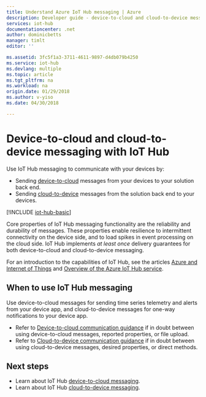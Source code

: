 ```yaml
---
title: Understand Azure IoT Hub messaging | Azure
description: Developer guide - device-to-cloud and cloud-to-device messaging with IoT Hub. Includes information about message formats and supported communications protocols.
services: iot-hub
documentationcenter: .net
author: dominicbetts
manager: timlt
editor: ''

ms.assetid: 3fc5f1a3-3711-4611-9897-d4db079b4250
ms.service: iot-hub
ms.devlang: multiple
ms.topic: article
ms.tgt_pltfrm: na
ms.workload: na
origin.date: 01/29/2018
ms.author: v-yiso
ms.date: 04/30/2018

---
```

# Device-to-cloud and cloud-to-device messaging with IoT Hub

Use IoT Hub messaging to communicate with your devices by:

* Sending [device-to-cloud][lnk-d2c] messages from your devices to your solution back end.
* Sending [cloud-to-device][lnk-c2d] messages from the solution back end to your devices.

[!INCLUDE [iot-hub-basic](../../includes/iot-hub-basic-partial.md)]

Core properties of IoT Hub messaging functionality are the reliability and durability of messages. These properties enable resilience to intermittent connectivity on the device side, and to load spikes in event processing on the cloud side. IoT Hub implements *at least once* delivery guarantees for both device-to-cloud and cloud-to-device messaging.

For an introduction to the capabilities of IoT Hub, see the articles [Azure and Internet of Things][lnk-azure-iot] and [Overview of the Azure IoT Hub service][lnk-iot-hub-overview].

## When to use IoT Hub messaging

Use device-to-cloud messages for sending time series telemetry and alerts from your device app, and cloud-to-device messages for one-way notifications to your device app.

* Refer to [Device-to-cloud communication guidance][lnk-d2c-guidance] if in doubt between using device-to-cloud messages, reported properties, or file upload.
* Refer to [Cloud-to-device communication guidance][lnk-c2d-guidance] if in doubt between using cloud-to-device messages, desired properties, or direct methods.

## Next steps

* Learn about IoT Hub [device-to-cloud messaging][lnk-d2c].
* Learn about IoT Hub [cloud-to-device messaging][lnk-c2d].

[lnk-azure-iot]: ./iot-hub-what-is-azure-iot.md
[lnk-iot-hub-overview]: ./iot-hub-what-is-iot-hub.md
[lnk-d2c]: ./iot-hub-devguide-messages-d2c.md
[lnk-c2d]: ./iot-hub-devguide-messages-c2d.md
[lnk-c2d-guidance]: ./iot-hub-devguide-c2d-guidance.md
[lnk-d2c-guidance]: ./iot-hub-devguide-d2c-guidance.md